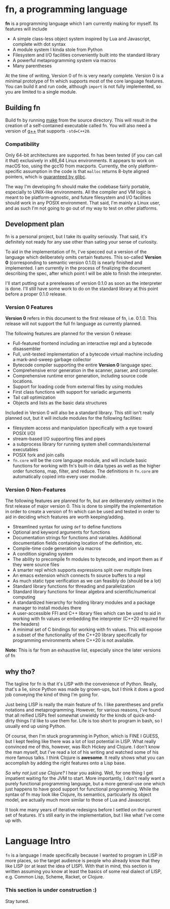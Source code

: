 # fn, a programming language

**fn** is a programming language which I am currently making for myself. Its features will include

- A simple class-less object system inspired by Lua and Javascript, complete with dot syntax
- A module system I kinda stole from Python
- Filesystem and I/O facilities conveniently built into the standard library
- A powerful metaprogramming system via macros
- Many parentheses

At the time of writing, Version 0 of fn is very nearly complete. Version 0 is a minimal prototype of
fn which supports most of the core language features. You can build it and run code, although
`import` is not fully implemented, so you are limited to a single module.

## Building fn

Build fn by running [make](http://www.gnu.org/software/make/) from the source directory. This will
result in the creation of a self-contained executable called fn. You will also need a version of
[g++](https://gcc.gnu.org/) that supports `-std=C++20`.


### Compatibility

Only 64-bit architectures are supported. fn has been tested (if you can call it that) exclusively in
x86_64 Linux environments. It appears to work on macOS too, using the gcc10 from macports.
Currently, the only platform-specific assumption in the code is that `malloc` returns 8-byte aligned
pointers, which is
[guaranteed by glibc](https//www.gnu.org/software/libc/manual/html_node/Aligned-Memory-Blocks.html).

The way I'm developing fn should make the codebase fairly portable, especially to UNIX-like
environments. All the compiler and VM logic is meant to be platform-agnostic, and future filesystem
and I/O facilities should work in any POSIX environment. That said, I'm mainly a Linux user, and as
such I'm not going to go out of my way to test on other platforms.


## Development plan

fn is a personal project, but I take its quality seriously. That said, it's definitely not ready for
any use other than sating your sense of curiosity.

To aid in the implementation of fn, I've specced out a version of the language which deliberately
omits certain features. This so-called **Version 0** (corresponding to semantic version 0.1.0) is
nearly finished and implemented. I am currently in the process of finalizing the document describing
the spec, after which point I will be able to finish the interpreter.

I'll start putting out a prereleases of version 0.1.0 as soon as the interpreter is done. I'll still
have some work to do on the standard library at this point before a proper 0.1.0 release.

### Version 0 Features

**Version 0** refers in this document to the first release of fn, i.e. 0.1.0. This release will not
support the full fn language as currently planned.

The following features are planned for the version 0 release:

- Full-featured frontend including an interactive repl and a bytecode disassembler
- Full, unit-tested implementation of a bytecode virtual machine including a mark-and-sweep garbage
  collector
- Bytecode compiler supporting the entire **Version 0** language spec.
- Comprehensive error generation in the scanner, parser, and compiler.
- Comprehensive runtime error generation, including source code locations.
- Support for loading code from external files by using modules
- First class functions with support for variadic arguments
- Tail call optimization
- Objects and lists as the basic data structures

Included in Version 0 will also be a standard library. This still isn't really planned out, but it
will include modules for the following facilities:
- filesystem access and manipulation (specifically with a eye toward POSIX I/O)
- stream-based I/O supporting files and pipes
- a subprocess library for running system shell commands/external executables
- POSIX fork and join calls
- `fn.core` will be the core language module, and will include basic functions for working with fn's
  built-in data types as well as the higher order functions, map, filter, and reduce. The
  definitions in `fn.core` are automatically copied into every user module.


### Version 0 Non-Features

The following features are planned for fn, but are deliberately omitted in the first release of
major version 0. This is done to simplify the implementation in order to create a version of fn
which can be used and tested in order to aid in deciding which features are worth keeping/adding.

- Streamlined syntax for using `def` to define functions
- Optional and keyword arguments for functions
- Documentation strings for functions and variables. Additional documentation fields containing
  location of the definition, etc.
- Compile-time code generation via macros
- A condition signaling system
- The ability to precompile fn modules to bytecode, and import them as if they were source files
- A smarter repl which supports expressions split over multiple lines
- An emacs extension which connects fn source buffers to a repl
- As much static type verification as we can feasibly do (should be a lot)
- Standard library functions for threading and parallelization
- Standard library functions for linear algebra and scientific/numerical computing
- A standardized hierarchy for holding library modules and a package manager to install modules
  there
- A user-accessible FFI and C++ library files which can be used to aid in working with fn values or
  embedding the interpreter (C++20 required for the headers)
- A minimal set of C bindings for working with fn values. This will expose a subset of the
  functionality of the C++20 library specifically for programming environments where C++20 is not
  available.

**Note:** This is far from an exhaustive list, especially since the later versions of fn


## why tho?

The tagline for fn is that it's LISP with the convenience of Python. Really, that's a lie, since
Python was made by grown-ups, but I think it does a good job conveying the kind of thing I'm going
for.

Just being LISP is really the main feature of fn. I like parentheses and prefix notations and
metaprogramming. However, for various reasons, I've found that all reified LISPs feel somewhat
unwieldy for the kinds of quick-and-dirty things I'd like to use them for. Life is too short to
program in bash, so I usually end up using Python.

Of course, then I'm stuck programming in Python, which is FINE I GUESS, but I kept feeling like
there was a lot of lost potential in LISP. What really convinced me of this, however, was Rich
Hickey and Clojure. I don't know the man myself, but I've read a lot of his writing and watched some
of his more famous talks. I think Clojure is **awesome**. It really shows what you can accomplish by
adding the right features onto a Lisp base.

*So why not just use Clojure?* I hear you asking. Well, for one thing I get impatient waiting for
the JVM to start. More importantly, I don't really want a purely functional programming language,
but a more general-use one which just happens to have good support for functional programming. While
the syntax of fn may look like Clojure, its semantics, particularly its object model, are actually
much more similar to those of Lua and Javascript.

It took me many years of iterative redesigns before I settled on the current set of features. It's
still early in the implementation, but I like what I've come up with.


# Language Intro

`fn` is a language I made specifically because I wanted to program in LISP in more places, so the
target audience is people who already know that they like LISP (or at least the idea of LISP). With
that in mind, this section is written assuming you know at least the basics of some real dialect of
LISP, e.g. Common Lisp, Scheme, Racket, or Clojure.

### This section is under construction :)

Stay tuned.
